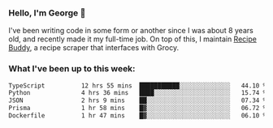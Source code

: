 ### Hello, I'm George 👋

I've been writing code in some form or another since I was about 8 years old, and recently made it my full-time job. On top of this, I maintain [Recipe Buddy](https://github.com/georgegebbett/recipe-buddy), a recipe scraper that interfaces with Grocy.  

<!--
**georgegebbett/georgegebbett** is a ✨ _special_ ✨ repository because its `README.md` (this file) appears on your GitHub profile.

Here are some ideas to get you started:

- 🔭 I’m currently working on ...
- 🌱 I’m currently learning ...
- 👯 I’m looking to collaborate on ...
- 🤔 I’m looking for help with ...
- 💬 Ask me about ...
- 📫 How to reach me: ...
- 😄 Pronouns: ...
- ⚡ Fun fact: ...
-->

### What I've been up to this week:
<!--START_SECTION:waka-->

```txt
TypeScript          12 hrs 55 mins  ███████████░░░░░░░░░░░░░░   44.10 %
Python              4 hrs 36 mins   ████░░░░░░░░░░░░░░░░░░░░░   15.74 %
JSON                2 hrs 9 mins    ██░░░░░░░░░░░░░░░░░░░░░░░   07.34 %
Prisma              1 hr 58 mins    █▓░░░░░░░░░░░░░░░░░░░░░░░   06.72 %
Dockerfile          1 hr 47 mins    █▓░░░░░░░░░░░░░░░░░░░░░░░   06.10 %
```

<!--END_SECTION:waka-->
